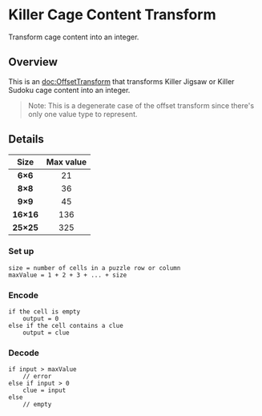 # Killer Cage Content Transform

Transform cage content into an integer.

## Overview

This is an <doc:OffsetTransform> that transforms Killer Jigsaw or Killer Sudoku cage content into an integer.

>Note: This is a degenerate case of the offset transform since there's only one value type to represent.
 
## Details

Size      | Max value 
:----:    | :-------: 
**6×6**   | 21            
**8×8**   | 36              
**9×9**   | 45              
**16×16** | 136             
**25×25** | 325            

### Set up

```
size = number of cells in a puzzle row or column
maxValue = 1 + 2 + 3 + ... + size
```

### Encode

```
if the cell is empty
    output = 0
else if the cell contains a clue
    output = clue
```

### Decode

```
if input > maxValue
    // error
else if input > 0
    clue = input
else
    // empty
```
